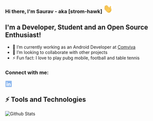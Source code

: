 ### Hi there, I'm Saurav - aka [strom-hawk] <img src="https://raw.githubusercontent.com/strom-hawk/strom-hawk/master/wave.gif" width="30px">
## I'm a Developer, Student and an Open Source Enthusiast!
- 🔭 I’m currently working as an Android Developer at [Comviva](https://www.comviva.com/)
- 👯 I’m looking to collaborate with other projects
- ⚡ Fun fact: I love to play pubg mobile, football and table tennis


### Connect with me:
[<img align="left" alt="strom-hawk | LinkedIn" width="22px" src="https://raw.githubusercontent.com/strom-hawk/strom-hawk/master/linkedin.png" />][linkedin]

<br />

## ⚡ Tools and Technologies



[phone]: +919693848880
[email]: sauravsuman001@hotmail.com
[linkedin]:https://www.linkedin.com/in/saurav-suman/


![Github Stats](https://github-readme-stats.vercel.app/api?username=strom-hawk&show_icons=true)
